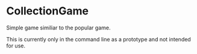 # CollectionGame
Simple game similiar to the popular game.

This is currently only in the command line as a prototype and not intended for use.
